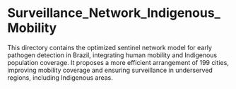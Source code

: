 # Surveillance_Network_Indigenous_Mobility
This directory contains the optimized sentinel network model for early pathogen detection in Brazil, integrating human mobility and Indigenous population coverage. It proposes a more efficient arrangement of 199 cities, improving mobility coverage and ensuring surveillance in underserved regions, including Indigenous areas.
